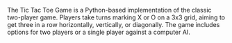 The Tic Tac Toe Game is a Python-based implementation of the classic two-player game. Players take turns marking X or O on a 3x3 grid, aiming to get three in a row horizontally, vertically, or diagonally. The game includes options for two players or a single player against a computer AI.


